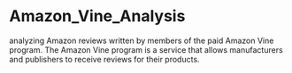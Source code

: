# Amazon_Vine_Analysis
analyzing Amazon reviews written by members of the paid Amazon Vine program. The Amazon Vine program is a service that allows manufacturers and publishers to receive reviews for their products. 
